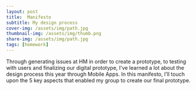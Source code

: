 ```yaml
---
layout: post
title:  Manifesto
subtitle: My design process
cover-img: /assets/img/path.jpg
thumbnail-img: /assets/img/thumb.png
share-img: /assets/img/path.jpg
tags: [homework]
---
```

Through generating issues at HM in order to create a prototype, to testing with users and finalizing our digital prototype, I’ve learned a lot about the design process this year through Mobile Apps. In this manifesto, I’ll touch upon the 5 key aspects that enabled my group to create our final prototype.  


